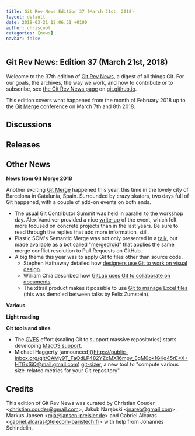 ```yaml
---
title: Git Rev News Edition 37 (March 21st, 2018)
layout: default
date: 2018-03-21 12:06:51 +0100
author: chriscool
categories: [news]
navbar: false
---
```


## Git Rev News: Edition 37 (March 21st, 2018)

Welcome to the 37th edition of [Git Rev News](https://git.github.io/rev_news/rev_news/),
a digest of all things Git. For our goals, the archives, the way we work, and how to contribute or to
subscribe, see [the Git Rev News page](https://git.github.io/rev_news/rev_news/) on [git.github.io](http://git.github.io).

This edition covers what happened from the month of February 2018 up
to the [Git Merge](https://git-merge.com/) conference on March 7th and 8th 2018.

## Discussions

<!---
### General
-->

<!---
### Reviews
-->

<!---
### Support
-->

<!---
## Developer Spotlight:
-->

## Releases


## Other News

__News from Git Merge 2018__

Another exciting [Git Merge](https://git-merge.com/) happened this year, this time in the lovely city of Barcelona in Catalunia, Spain. Surrounded by crazy skaters, two days full of Git happened, with a couple of add-on events on both ends.

* The usual Git Contributor Summit was held in parallel to the workshop day. Alex Vandiver provided a nice [write-up](https://public-inbox.org/git/alpine.DEB.2.20.1803091557510.23109@alexmv-linux/) of the event, which felt more focused on concrete projects than in the last years. Be sure to read through the replies that add more information, still.
* Plastic SCM's Semantic Merge was not only presented in a [talk](https://git-merge.com/#pablo-santos-luaces), but made available as a bot called ["mergedroid"](https://gmaster.io/mergedroid) that applies the same merge conflict resolution to Pull Requests on GitHub.
* A big theme this year was to apply Git to files other than source code.
  * Stephen Hathaway detailed how [designers use Git to work on visual design](https://git-merge.com/#stephen-hathaway).
  * William Chia described how [GitLab uses Git to collaborate on documents](https://git-merge.com/#william-chia).
  * The xltrail product makes it possible to use [Git to manage Excel files](https://www.xltrail.com) (this was demo'ed between talks by Felix Zumstein).

__Various__


__Light reading__


__Git tools and sites__

* The [GVFS](https://gvfs.io/) effort (scaling Git to support massive repositories) starts developing [MacOS support](https://blogs.msdn.microsoft.com/devops/2018/03/15/gvfs-for-mac/).
* Michael Haggerty [announced]((https://public-inbox.org/git/CAMy9T_FaOdLP482YZcMX16mpy_EgM0ok1GKg45rE=X+HTGxSiQ@mail.gmail.com)
[git-sizer](https://github.com/github/git-sizer), a new tool to "compute various size-related metrics for your Git repository".


## Credits

This edition of Git Rev News was curated by
Christian Couder &lt;<christian.couder@gmail.com>&gt;,
Jakub Narębski &lt;<jnareb@gmail.com>&gt;,
Markus Jansen &lt;<mja@jansen-preisler.de>&gt; and
Gabriel Alcaras &lt;<gabriel.alcaras@telecom-paristech.fr>&gt;
with help from Johannes Schindelin.
